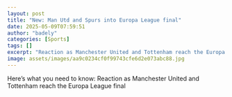 ```yaml
---
layout: post
title: "New: Man Utd and Spurs into Europa League final"
date: 2025-05-09T07:59:51
author: "badely"
categories: [Sports]
tags: []
excerpt: "Reaction as Manchester United and Tottenham reach the Europa League final"
image: assets/images/aa9c0234cf0f99743cfe6d2e073abc88.jpg
---
```


Here’s what you need to know: Reaction as Manchester United and Tottenham reach the Europa League final

